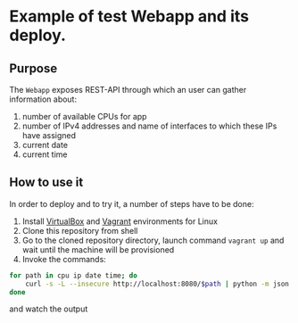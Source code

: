 # Example of test Webapp and its deploy.
## Purpose
The `Webapp` exposes REST-API through which an user can gather information about:
1. number of available CPUs for app
2. number of IPv4 addresses and name of interfaces to which these IPs have assigned
3. current date
4. current time

## How to use it
In order to deploy and to try it, a number of steps have to be done:
1. Install [VirtualBox](https://www.virtualbox.org/wiki/Downloads) and [Vagrant](https://www.vagrantup.com/downloads.html) environments for Linux
2. Clone this repository from shell
3. Go to the cloned repository directory, launch command `vagrant up` and wait until the machine will be provisioned
4. Invoke the commands:

```bash
for path in cpu ip date time; do
    curl -s -L --insecure http://localhost:8080/$path | python -m json.tool;
done
```
and watch the output
